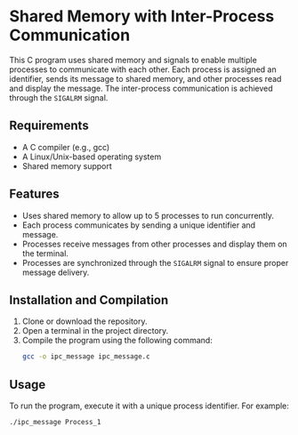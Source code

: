 # Shared Memory with Inter-Process Communication

This C program uses shared memory and signals to enable multiple processes to communicate with each other. Each process is assigned an identifier, sends its message to shared memory, and other processes read and display the message. The inter-process communication is achieved through the `SIGALRM` signal.

## Requirements

- A C compiler (e.g., gcc)
- A Linux/Unix-based operating system
- Shared memory support

## Features

- Uses shared memory to allow up to 5 processes to run concurrently.
- Each process communicates by sending a unique identifier and message.
- Processes receive messages from other processes and display them on the terminal.
- Processes are synchronized through the `SIGALRM` signal to ensure proper message delivery.

## Installation and Compilation

1. Clone or download the repository.
2. Open a terminal in the project directory.
3. Compile the program using the following command:
    ```bash
    gcc -o ipc_message ipc_message.c
    ```

## Usage

To run the program, execute it with a unique process identifier. For example:

```bash
./ipc_message Process_1
